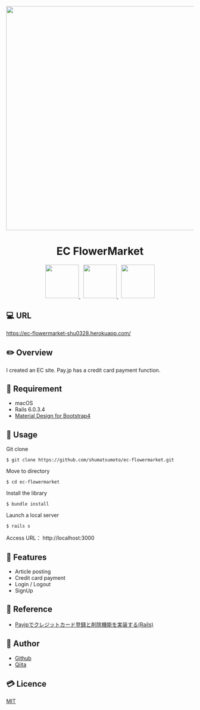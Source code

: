 <div align="center">
  <img src="https://user-images.githubusercontent.com/11171872/113237475-dabc4300-92e1-11eb-9396-2c8968544e43.gif" width="600">
</div>

<h1 align="center">EC FlowerMarket</h1>

<div align="center">
  <a href="https://railsguides.jp/6_0_release_notes.html">
    <img src="https://user-images.githubusercontent.com/11171872/113230027-27e4e880-92d3-11eb-8a73-13b4d438c17c.jpg" height="90">
  </a>&nbsp;
  <a href="https://mdbootstrap.com/">
    <img src="https://user-images.githubusercontent.com/11171872/113248502-119d5380-92f8-11eb-9b85-66678d9b5d46.png" height="90">
  </a>&nbsp;
  <a href="https://www.heroku.com/">
    <img src="https://user-images.githubusercontent.com/11171872/113230337-c7a27680-92d3-11eb-9e94-c131dfba8f1d.png" height="90">
  </a>
</div>

## :computer: URL

https://ec-flowermarket-shu0328.herokuapp.com/

## :pencil2: Overview

I created an EC site. Pay.jp has a credit card payment function.

## :hammer: Requirement

- macOS
- Rails 6.0.3.4
- [Material Design for Bootstrap4](https://mdbootstrap.com/)

## :pushpin: Usage

Git clone
```
$ git clone https://github.com/shumatsumoto/ec-flowermarket.git
```
Move to directory
```
$ cd ec-flowermarket
```
Install the library
```
$ bundle install
```
Launch a local server
```
$ rails s
```
Access URL： 
http://localhost:3000

## :railway_car: Features

- Article posting
- Credit card payment
- Login / Logout
- SignUp

## :green_book: Reference

- [Payjpでクレジットカード登録と削除機能を実装する(Rails)](https://qiita.com/takachan_coding/items/f7e70794b9ca03b559dd)

## :hatching_chick: Author

- [Github](https://github.com/shumatsumoto)
- [Qiita](https://qiita.com/ShuMatsumoto)

## :credit_card: Licence

[MIT](https://......)


